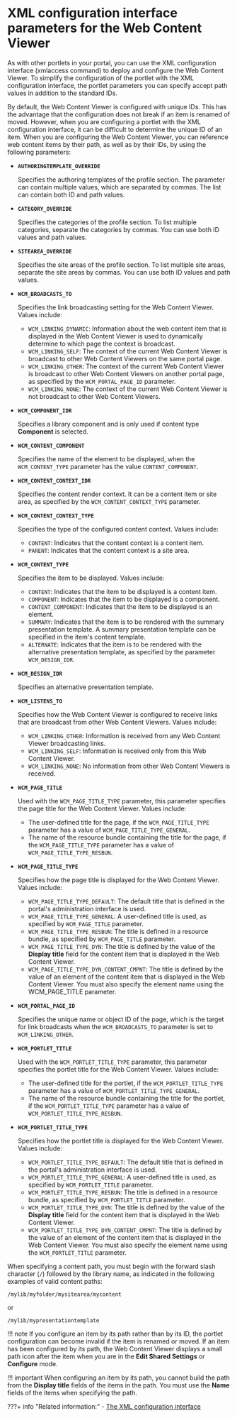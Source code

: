 # XML configuration interface parameters for the Web Content Viewer

As with other portlets in your portal, you can use the XML configuration interface \(xmlaccess command\) to deploy and configure the Web Content Viewer. To simplify the configuration of the portlet with the XML configuration interface, the portlet parameters you can specify accept path values in addition to the standard IDs.

By default, the Web Content Viewer is configured with unique IDs. This has the advantage that the configuration does not break if an item is renamed of moved. However, when you are configuring a portlet with the XML configuration interface, it can be difficult to determine the unique ID of an item. When you are configuring the Web Content Viewer, you can reference web content items by their path, as well as by their IDs, by using the following parameters:

-   **`AUTHORINGTEMPLATE_OVERRIDE`**

    Specifies the authoring templates of the profile section. The parameter can contain multiple values, which are separated by commas. The list can contain both ID and path values.

-   **`CATEGORY_OVERRIDE`**

    Specifies the categories of the profile section. To list multiple categories, separate the categories by commas. You can use both ID values and path values.

-   **`SITEAREA_OVERRIDE`**

    Specifies the site areas of the profile section. To list multiple site areas, separate the site areas by commas. You can use both ID values and path values.

-   **`WCM_BROADCASTS_TO`**

    Specifies the link broadcasting setting for the Web Content Viewer. Values include:

    -   `WCM_LINKING_DYNAMIC`: Information about the web content item that is displayed in the Web Content Viewer is used to dynamically determine to which page the context is broadcast.
    -   `WCM_LINKING_SELF`: The context of the current Web Content Viewer is broadcast to other Web Content Viewers on the same portal page.
    -   `WCM_LINKING_OTHER`: The context of the current Web Content Viewer is broadcast to other Web Content Viewers on another portal page, as specified by the `WCM_PORTAL_PAGE_ID` parameter.
    -   `WCM_LINKING_NONE`: The context of the current Web Content Viewer is not broadcast to other Web Content Viewers.

-   **`WCM_COMPONENT_IDR`**

    Specifies a library component and is only used if content type **Component** is selected.

-   **`WCM_CONTENT_COMPONENT`**

    Specifies the name of the element to be displayed, when the `WCM_CONTENT_TYPE` parameter has the value `CONTENT_COMPONENT`.

-   **`WCM_CONTENT_CONTEXT_IDR`**

    Specifies the content render context. It can be a content item or site area, as specified by the `WCM_CONTENT_CONTEXT_TYPE` parameter.

-   **`WCM_CONTENT_CONTEXT_TYPE`**

    Specifies the type of the configured content context. Values include:

    -   `CONTENT`: Indicates that the content context is a content item.
    -   `PARENT`: Indicates that the content context is a site area.

-   **`WCM_CONTENT_TYPE`**

    Specifies the item to be displayed. Values include:

    -   `CONTENT`: Indicates that the item to be displayed is a content item.
    -   `COMPONENT`: Indicates that the item to be displayed is a component.
    -   `CONTENT_COMPONENT`: Indicates that the item to be displayed is an element.
    -   `SUMMARY`: Indicates that the item is to be rendered with the summary presentation template. A summary presentation template can be specified in the item's content template.
    -   `ALTERNATE`: Indicates that the item is to be rendered with the alternative presentation template, as specified by the parameter `WCM_DESIGN_IDR`.

-   **`WCM_DESIGN_IDR`**

    Specifies an alternative presentation template.

-   **`WCM_LISTENS_TO`**

    Specifies how the Web Content Viewer is configured to receive links that are broadcast from other Web Content Viewers. Values include:

    -   `WCM_LINKING_OTHER`: Information is received from any Web Content Viewer broadcasting links.
    -   `WCM_LINKING_SELF`: Information is received only from this Web Content Viewer.
    -   `WCM_LINKING_NONE`: No information from other Web Content Viewers is received.

-   **`WCM_PAGE_TITLE`**

    Used with the `WCM_PAGE_TITLE_TYPE` parameter, this parameter specifies the page title for the Web Content Viewer. Values include:

    -   The user-defined title for the page, if the `WCM_PAGE_TITLE_TYPE` parameter has a value of `WCM_PAGE_TITLE_TYPE_GENERAL`.
    -   The name of the resource bundle containing the title for the page, if the `WCM_PAGE_TITLE_TYPE` parameter has a value of `WCM_PAGE_TITLE_TYPE_RESBUN`.
-   **`WCM_PAGE_TITLE_TYPE`**

    Specifies how the page title is displayed for the Web Content Viewer. Values include:

    -   `WCM_PAGE_TITLE_TYPE_DEFAULT`: The default title that is defined in the portal's administration interface is used.
    -   `WCM_PAGE_TITLE_TYPE_GENERAL`: A user-defined title is used, as specified by `WCM_PAGE_TITLE` parameter.
    -   `WCM_PAGE_TITLE_TYPE_RESBUN`: The title is defined in a resource bundle, as specified by `WCM_PAGE_TITLE` parameter.
    -   `WCM_PAGE_TITLE_TYPE_DYN`: The title is defined by the value of the **Display title** field for the content item that is displayed in the Web Content Viewer.
    -   `WCM_PAGE_TITLE_TYPE_DYN_CONTENT_CMPNT`: The title is defined by the value of an element of the content item that is displayed in the Web Content Viewer. You must also specify the element name using the WCM\_PAGE\_TITLE parameter.

-   **`WCM_PORTAL_PAGE_ID`**

    Specifies the unique name or object ID of the page, which is the target for link broadcasts when the `WCM_BROADCASTS_TO` parameter is set to `WCM_LINKING_OTHER`.

-   **`WCM_PORTLET_TITLE`**

    Used with the `WCM_PORTLET_TITLE_TYPE` parameter, this parameter specifies the portlet title for the Web Content Viewer. Values include:

    -   The user-defined title for the portlet, if the `WCM_PORTLET_TITLE_TYPE` parameter has a value of `WCM_PORTLET_TITLE_TYPE_GENERAL`.
    -   The name of the resource bundle containing the title for the portlet, if the `WCM_PORTLET_TITLE_TYPE` parameter has a value of `WCM_PORTLET_TITLE_TYPE_RESBUN`.

-   **`WCM_PORTLET_TITLE_TYPE`**

    Specifies how the portlet title is displayed for the Web Content Viewer. Values include:

    -   `WCM_PORTLET_TITLE_TYPE_DEFAULT`: The default title that is defined in the portal's administration interface is used.
    -   `WCM_PORTLET_TITLE_TYPE_GENERAL`: A user-defined title is used, as specified by `WCM_PORTLET_TITLE` parameter.
    -   `WCM_PORTLET_TITLE_TYPE_RESBUN`: The title is defined in a resource bundle, as specified by `WCM_PORTLET_TITLE` parameter.
    -   `WCM_PORTLET_TITLE_TYPE_DYN`: The title is defined by the value of the **Display title** field for the content item that is displayed in the Web Content Viewer.
    -   `WCM_PORTLET_TITLE_TYPE_DYN_CONTENT_CMPNT`: The title is defined by the value of an element of the content item that is displayed in the Web Content Viewer. You must also specify the element name using the `WCM_PORTLET_TITLE` parameter.

When specifying a content path, you must begin with the forward slash character \(`/`\) followed by the library name, as indicated in the following examples of valid content paths:

```
/mylib/myfolder/mysitearea/mycontent
```

or

```
/mylib/mypresentationtemplate
```

!!! note
    If you configure an item by its path rather than by its ID, the portlet configuration can become invalid if the item is renamed or moved. If an item has been configured by its path, the Web Content Viewer displays a small path icon after the item when you are in the **Edit Shared Settings** or **Configure** mode.

!!! important
    When configuring an item by its path, you cannot build the path from the **Display title** fields of the items in the path. You must use the **Name** fields of the items when specifying the path.


???+ info "Related information:"
    - [The XML configuration interface](../../../../extend_dx/development_tools/portal_admin_tools/xml_config_interface/index.md)

